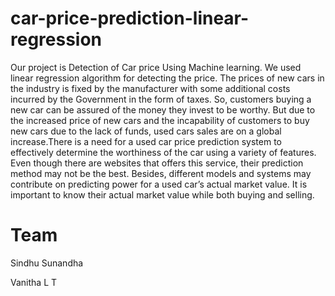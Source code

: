 # car-price-prediction-linear-regression
Our project is Detection of Car price Using Machine learning. We used linear regression algorithm for detecting the price. The prices of new cars in the industry is fixed by the manufacturer with some additional costs incurred by the Government in the form of taxes. So, customers buying a new car can be assured of the money they invest to be worthy. But due to the increased price of new cars and the incapability of customers to buy new cars due to the lack of funds, used cars sales are on a global increase.There is a need for a used car price prediction system to effectively determine the worthiness of the car using a variety of features. Even though there are websites that offers this service, their prediction method may not be the best. Besides, different models and systems may contribute on predicting power for a used car’s actual market value. It is important to know their actual market value while both buying and selling.




# Team


Sindhu Sunandha

Vanitha L T

